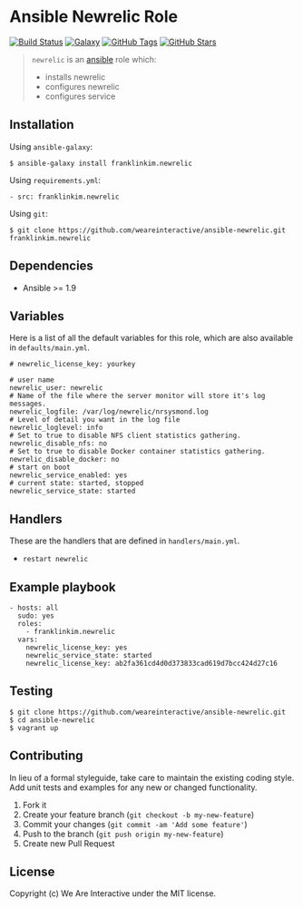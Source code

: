 # Ansible Newrelic Role

[![Build Status](https://img.shields.io/travis/weareinteractive/ansible-newrelic.svg)](https://travis-ci.org/weareinteractive/ansible-newrelic)
[![Galaxy](http://img.shields.io/badge/galaxy-franklinkim.newrelic-blue.svg)](https://galaxy.ansible.com/list#/roles/3917)
[![GitHub Tags](https://img.shields.io/github/tag/weareinteractive/ansible-newrelic.svg)](https://github.com/weareinteractive/ansible-newrelic)
[![GitHub Stars](https://img.shields.io/github/stars/weareinteractive/ansible-newrelic.svg)](https://github.com/weareinteractive/ansible-newrelic)

> `newrelic` is an [ansible](http://www.ansible.com) role which:
>
> * installs newrelic
> * configures newrelic
> * configures service

## Installation

Using `ansible-galaxy`:

```
$ ansible-galaxy install franklinkim.newrelic
```

Using `requirements.yml`:

```
- src: franklinkim.newrelic
```

Using `git`:

```
$ git clone https://github.com/weareinteractive/ansible-newrelic.git franklinkim.newrelic
```

## Dependencies

* Ansible >= 1.9

## Variables

Here is a list of all the default variables for this role, which are also available in `defaults/main.yml`.

```
# newrelic_license_key: yourkey

# user name
newrelic_user: newrelic
# Name of the file where the server monitor will store it's log messages.
newrelic_logfile: /var/log/newrelic/nrsysmond.log
# Level of detail you want in the log file
newrelic_loglevel: info
# Set to true to disable NFS client statistics gathering.
newrelic_disable_nfs: no
# Set to true to disable Docker container statistics gathering.
newrelic_disable_docker: no
# start on boot
newrelic_service_enabled: yes
# current state: started, stopped
newrelic_service_state: started
```

## Handlers

These are the handlers that are defined in `handlers/main.yml`.

* `restart newrelic`

## Example playbook

```
- hosts: all
  sudo: yes
  roles:
    - franklinkim.newrelic
  vars:
    newrelic_license_key: yes
    newrelic_service_state: started
    newrelic_license_key: ab2fa361cd4d0d373833cad619d7bcc424d27c16
```

## Testing

```
$ git clone https://github.com/weareinteractive/ansible-newrelic.git
$ cd ansible-newrelic
$ vagrant up
```

## Contributing
In lieu of a formal styleguide, take care to maintain the existing coding style. Add unit tests and examples for any new or changed functionality.

1. Fork it
2. Create your feature branch (`git checkout -b my-new-feature`)
3. Commit your changes (`git commit -am 'Add some feature'`)
4. Push to the branch (`git push origin my-new-feature`)
5. Create new Pull Request

## License
Copyright (c) We Are Interactive under the MIT license.
